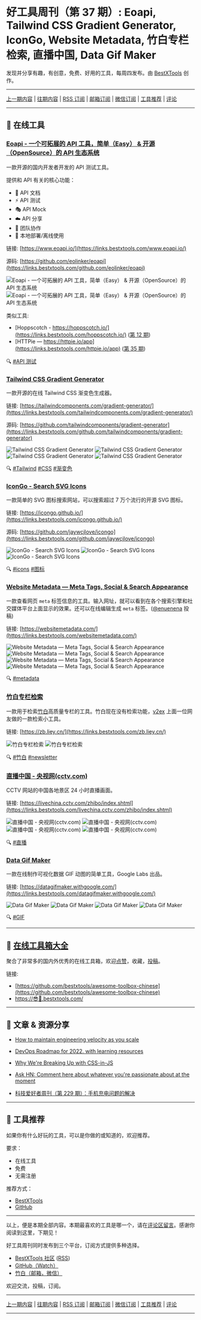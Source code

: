 # 好工具周刊（第 37 期）: Eoapi, Tailwind CSS Gradient Generator, IconGo, Website Metadata, 竹白专栏检索, 直播中国, Data Gif Maker

发现并分享有趣，有创意，免费、好用的工具，每周四发布。由 [BestXTools](https://www.bestxtools.com/) 创作。

---

[上一期内容](https://github.com/bestxtools/weekly-cn/blob/main/docs/issue-36.md) | [往期内容](https://github.com/bestxtools/weekly-cn) | [RSS 订阅](https://discuss-cn.bestxtools.com/t/weekly) | [邮箱订阅](https://bestxtools.zhubai.love/?subscribe=1) | [微信订阅](https://discuss-cn.bestxtools.com/d/5/2) | [工具推荐](https://discuss-cn.bestxtools.com/t/tools) | [评论](https://discuss-cn.bestxtools.com/d/91/3)

---

## 🌈 在线工具

### [Eoapi - 一个可拓展的 API 工具，简单（Easy） & 开源（OpenSource）的 API 生态系统](https://links.bestxtools.com/www.eoapi.io/)

一款开源的国内开发者开发的 API 测试工具。

提供和 API 有关的核心功能：

- 📃 API 文档
- ⚡ API 测试
- 🎭 API Mock
- ☁️ API 分享
- 🤝 团队协作
- 📶 本地部署/离线使用

链接: [https://www.eoapi.io/](https://links.bestxtools.com/www.eoapi.io/)

源码: [https://github.com/eolinker/eoapi](https://links.bestxtools.com/github.com/eolinker/eoapi)

![Eoapi - 一个可拓展的 API 工具，简单（Easy） & 开源（OpenSource）的 API 生态系统](https://raw.githubusercontent.com/bestxtools/s1/main/images/2022-11-10-14-08-01.png)
![Eoapi - 一个可拓展的 API 工具，简单（Easy） & 开源（OpenSource）的 API 生态系统](https://raw.githubusercontent.com/bestxtools/s1/main/images/2022-11-10-14-08-02.png)

类似工具:

- [Hoppscotch - https://hoppscotch.io/](https://links.bestxtools.com/hoppscotch.io/) ([第 12 期](https://discuss-cn.bestxtools.com/d/34))
- [HTTPie — https://httpie.io/app](https://links.bestxtools.com/httpie.io/app) ([第 35 期](https://discuss-cn.bestxtools.com/d/89))

🔍 [#API 测试](https://links.bestxtools.com/www.google.com/search?q=site%3Adiscuss-cn.bestxtools.com+API%20%E6%B5%8B%E8%AF%95)

### [Tailwind CSS Gradient Generator](https://links.bestxtools.com/tailwindcomponents.com/gradient-generator/)

一款开源的在线 Tailwind CSS 渐变色生成器。

链接: [https://tailwindcomponents.com/gradient-generator/](https://links.bestxtools.com/tailwindcomponents.com/gradient-generator/)

源码: [https://github.com/tailwindcomponents/gradient-generator](https://links.bestxtools.com/github.com/tailwindcomponents/gradient-generator)

![Tailwind CSS Gradient Generator](https://raw.githubusercontent.com/bestxtools/s1/main/images/2022-11-10-11-25-01.png)
![Tailwind CSS Gradient Generator](https://raw.githubusercontent.com/bestxtools/s1/main/images/2022-11-10-11-25-02.png)
![Tailwind CSS Gradient Generator](https://raw.githubusercontent.com/bestxtools/s1/main/images/2022-11-10-11-25-03.png)
![Tailwind CSS Gradient Generator](https://raw.githubusercontent.com/bestxtools/s1/main/images/2022-11-10-11-25-04.png)

🔍 [#Tailwind](https://links.bestxtools.com/www.google.com/search?q=site%3Adiscuss-cn.bestxtools.com+Tailwind) [#CSS](https://links.bestxtools.com/www.google.com/search?q=site%3Adiscuss-cn.bestxtools.com+CSS) [#渐变色](https://links.bestxtools.com/www.google.com/search?q=site%3Adiscuss-cn.bestxtools.com+%E6%B8%90%E5%8F%98%E8%89%B2)

### [IconGo - Search SVG Icons](https://links.bestxtools.com/icongo.github.io/)

一款简单的 SVG 图标搜索网站，可以搜索超过 7 万个流行的开源 SVG 图标。

链接: [https://icongo.github.io/](https://links.bestxtools.com/icongo.github.io/)

源码: [https://github.com/jaywcjlove/icongo](https://links.bestxtools.com/github.com/jaywcjlove/icongo)

![IconGo - Search SVG Icons](https://raw.githubusercontent.com/bestxtools/s1/main/images/2022-11-10-12-35-01.png)
![IconGo - Search SVG Icons](https://raw.githubusercontent.com/bestxtools/s1/main/images/2022-11-10-12-35-02.png)
![IconGo - Search SVG Icons](https://raw.githubusercontent.com/bestxtools/s1/main/images/2022-11-10-12-35-03.png)

🔍 [#icons](https://links.bestxtools.com/www.google.com/search?q=site%3Adiscuss-cn.bestxtools.com+icons) [#图标](https://links.bestxtools.com/www.google.com/search?q=site%3Adiscuss-cn.bestxtools.com+%E5%9B%BE%E6%A0%87)

### [Website Metadata — Meta Tags, Social & Search Appearance](https://links.bestxtools.com/websitemetadata.com/)

一款查看网页 `meta` 标签信息的工具。输入网址，就可以看到在各个搜索引擎和社交媒体平台上面显示的效果。还可以在线编辑生成 `meta` 标签。([@enuenena](https://links.bestxtools.com/www.v2ex.com/t/892549?p=1#r_12299691) 投稿)

链接: [https://websitemetadata.com/](https://links.bestxtools.com/websitemetadata.com/)

![Website Metadata — Meta Tags, Social & Search Appearance](https://raw.githubusercontent.com/bestxtools/s1/main/images/2022-11-10-10-01-01.png)
![Website Metadata — Meta Tags, Social & Search Appearance](https://raw.githubusercontent.com/bestxtools/s1/main/images/2022-11-10-10-01-02.png)
![Website Metadata — Meta Tags, Social & Search Appearance](https://raw.githubusercontent.com/bestxtools/s1/main/images/2022-11-10-10-01-03.png)
![Website Metadata — Meta Tags, Social & Search Appearance](https://raw.githubusercontent.com/bestxtools/s1/main/images/2022-11-10-10-01-04.png)

🔍 [#metadata](https://links.bestxtools.com/www.google.com/search?q=site%3Adiscuss-cn.bestxtools.com+metadata)

### [竹白专栏检索](https://links.bestxtools.com/zb.liey.cn/)

一款用于检索[竹白](https://links.bestxtools.com/zhubai.love/)高质量专栏的工具。竹白现在没有检索功能，[v2ex](https://links.bestxtools.com/www.v2ex.com/t/893504) 上面一位网友做的一款检索小工具。

链接: [https://zb.liey.cn/](https://links.bestxtools.com/zb.liey.cn/)

![竹白专栏检索](https://raw.githubusercontent.com/bestxtools/s1/main/images/2022-11-10-09-45-01.png)
![竹白专栏检索](https://raw.githubusercontent.com/bestxtools/s1/main/images/2022-11-10-09-45-02.png)

🔍 [#竹白](https://links.bestxtools.com/www.google.com/search?q=site%3Adiscuss-cn.bestxtools.com+%E7%AB%B9%E7%99%BD) [#newsletter](https://links.bestxtools.com/www.google.com/search?q=site%3Adiscuss-cn.bestxtools.com+newsletter)

### [直播中国 - 央视网(cctv.com)](https://links.bestxtools.com/livechina.cctv.com/zhibo/index.shtml)

CCTV 网站的中国各地景区 24 小时直播画面。

链接: [https://livechina.cctv.com/zhibo/index.shtml](https://links.bestxtools.com/livechina.cctv.com/zhibo/index.shtml)

![直播中国 - 央视网(cctv.com)](https://raw.githubusercontent.com/bestxtools/s1/main/images/2022-11-10-10-42-01.png)
![直播中国 - 央视网(cctv.com)](https://raw.githubusercontent.com/bestxtools/s1/main/images/2022-11-10-10-42-02.png)
![直播中国 - 央视网(cctv.com)](https://raw.githubusercontent.com/bestxtools/s1/main/images/2022-11-10-10-42-03.png)
![直播中国 - 央视网(cctv.com)](https://raw.githubusercontent.com/bestxtools/s1/main/images/2022-11-10-10-42-04.png)

🔍 [#直播](https://links.bestxtools.com/www.google.com/search?q=site%3Adiscuss-cn.bestxtools.com+%E7%9B%B4%E6%92%AD)

### [Data Gif Maker](https://links.bestxtools.com/datagifmaker.withgoogle.com/)

一款在线制作可视化数据 GIF 动图的简单工具，Google Labs 出品。

链接: [https://datagifmaker.withgoogle.com/](https://links.bestxtools.com/datagifmaker.withgoogle.com/)

![Data Gif Maker](https://raw.githubusercontent.com/bestxtools/s1/main/images/2022-11-10-11-50-01.png)
![Data Gif Maker](https://raw.githubusercontent.com/bestxtools/s1/main/images/2022-11-10-11-50-02.png)
![Data Gif Maker](https://raw.githubusercontent.com/bestxtools/s1/main/images/2022-11-10-11-50-03.png)
![Data Gif Maker](https://raw.githubusercontent.com/bestxtools/s1/main/images/2022-11-10-11-50-04.png)

🔍 [#GIF](https://links.bestxtools.com/www.google.com/search?q=site%3Adiscuss-cn.bestxtools.com+GIF)

---

## 🧰 [在线工具箱大全](https://awesome-toolbox-chinese.bestxtools.com/)

聚合了非常多的国内外优秀的在线工具箱，欢迎[点赞](https://github.com/bestxtools/awesome-toolbox-chinese)，收藏，[投稿](https://github.com/bestxtools/awesome-toolbox-chinese/issues)。

链接:

- [https://github.com/bestxtools/awesome-toolbox-chinese](https://github.com/bestxtools/awesome-toolbox-chinese)
- [https://😎🧰.bestxtools.com/](https://😎🧰.bestxtools.com/)

---

## 🌈 文章 & 资源分享

- [How to maintain engineering velocity as you scale](https://links.bestxtools.com/www.ycombinator.com/blog/how-to-maintain-engineering-velocity-as-you-scale/)

- [DevOps Roadmap for 2022. with learning resources](https://links.bestxtools.com/github.com/milanm/DevOps-Roadmap)

- [Why We're Breaking Up with CSS-in-JS](https://links.bestxtools.com/dev.to/srmagura/why-were-breaking-up-wiht-css-in-js-4g9b)

- [Ask HN: Comment here about whatever you're passionate about at the moment](https://links.bestxtools.com/news.ycombinator.com/item?id=33488891)

- [科技爱好者周刊（第 229 期）：手机充电问题的解决](https://links.bestxtools.com/www.ruanyifeng.com/blog/2022/11/weekly-issue-229.html)

---

## 🌈 工具推荐

如果你有什么好玩的工具，可以是你做的或知道的，欢迎推荐。

要求：

- 在线工具
- 免费
- 无需注册

推荐方式：

- [BestXTools](https://discuss-cn.bestxtools.com/d/8)
- [GitHub](https://github.com/bestxtools/weekly-cn/issues)

---

以上，便是本期全部内容。本期最喜欢的工具是哪一个，请在[评论区留言](https://discuss-cn.bestxtools.com/d/91/3)。感谢你阅读到这里，下期见！

好工具周刊同时发布到三个平台，订阅方式提供多种选择。

- [BestXTools 社区](https://discuss-cn.bestxtools.com/t/weekly) ([RSS](https://discuss-cn.bestxtools.com/atom/t/weekly/discussions))
- [GitHub（Watch）](https://github.com/bestxtools/weekly-cn)
- [竹白（邮箱，微信）](https://bestxtools.zhubai.love/?subscribe=1)

欢迎交流，投稿，订阅。

---

[上一期内容](https://github.com/bestxtools/weekly-cn/blob/main/docs/issue-36.md) | [往期内容](https://github.com/bestxtools/weekly-cn) | [RSS 订阅](https://discuss-cn.bestxtools.com/t/weekly) | [邮箱订阅](https://bestxtools.zhubai.love/?subscribe=1) | [微信订阅](https://discuss-cn.bestxtools.com/d/5/2) | [工具推荐](https://discuss-cn.bestxtools.com/t/tools) | [评论](https://discuss-cn.bestxtools.com/d/91/3)

---
